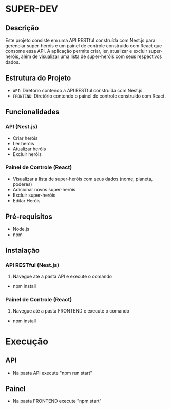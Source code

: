 # SUPER-DEV
## Descrição

Este projeto consiste em uma API RESTful construída com Nest.js para gerenciar super-heróis e um painel de controle construído com React que consome essa API. A aplicação permite criar, ler, atualizar e excluir super-heróis, além de visualizar uma lista de super-heróis com seus respectivos dados.

## Estrutura do Projeto

- `API`: Diretório contendo a API RESTful construída com Nest.js.
- `FRONTEND`: Diretório contendo o painel de controle construído com React.

## Funcionalidades

### API (Nest.js)

- Criar heróis
- Ler heróis
- Atualizar heróis
- Excluir heróis

### Painel de Controle (React)

- Visualizar a lista de super-heróis com seus dados (nome, planeta, poderes)
- Adicionar novos super-heróis
- Excluir super-heróis
- Editar Heróis

## Pré-requisitos

- Node.js 
- npm

## Instalação

### API RESTful (Nest.js)

1. Navegue até a pasta API e execute o comando

- npm install

### Painel de Controle (React)

1. Navegue até a pasta FRONTEND e execute o comando

- npm install

# Execução 

## API

- Na pasta API execute "npm run start"

## Painel

- Na pasta FRONTEND execute "npm start"
